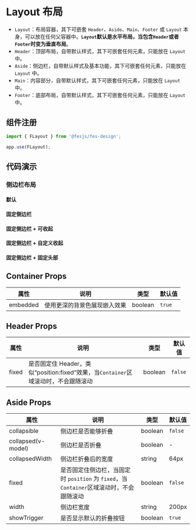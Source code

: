# Layout 布局

-   `Layout`：布局容器，其下可嵌套 `Header`、`Aside`、`Main`、`Footer` 或 `Layout` 本身，可以放在任何父容器中。**`Layout`默认是水平布局，当包含`Header`或者`Footer`时变为垂直布局**。
-   `Header`：顶部布局，自带默认样式，其下可嵌套任何元素，只能放在 `Layout` 中。
-   `Aside`：侧边栏，自带默认样式及基本功能，其下可嵌套任何元素，只能放在 `Layout` 中。
-   `Main`：内容部分，自带默认样式，其下可嵌套任何元素，只能放在 `Layout` 中。
-   `Footer`：底部布局，自带默认样式，其下可嵌套任何元素，只能放在 `Layout` 中。

## 组件注册

```js
import { FLayout } from '@fesjs/fes-design';

app.use(FLayout);
```

## 代码演示

### 侧边栏布局

#### 默认

<w-iframe height="300px" src="../../iframe/layout/default/index.html" />

#### 固定侧边栏

<w-iframe height="300px" src="../../iframe/layout/leftFixed/index.html" />

#### 固定侧边栏 + 可收起

<w-iframe height="300px" src="../../iframe/layout/collapsed/index.html" />

#### 固定侧边栏 + 自定义收起

<w-iframe height="300px" src="../../iframe/layout/f/index.html" />

#### 固定侧边栏 + 固定头部

<w-iframe height="300px" src="../../iframe/layout/topFixed/index.html" />



## Container Props

| 属性     | 说明                         | 类型    | 默认值 |
| -------- | ---------------------------- | ------- | ------ |
| embedded | 使用更深的背景色展现嵌入效果 | boolean | `true` |

## Header Props

| 属性  | 说明                                                                               | 类型    | 默认值  |
| ----- | ---------------------------------------------------------------------------------- | ------- | ------- |
| fixed | 是否固定住 Header，类似“position:fixed”效果，当`Container`区域滚动时，不会跟随滚动 | boolean | `false` |

## Aside Props

| 属性               | 说明                                                                                    | 类型    | 默认值  |
| ------------------ | --------------------------------------------------------------------------------------- | ------- | ------- |
| collapsible        | 侧边栏是否能够折叠                                                                      | boolean | `false` |
| collapsed(v-model) | 侧边栏是否折叠                                                                          | boolean | -       |
| collapsedWidth     | 侧边栏折叠后的宽度                                                                      | string  | 64px    |
| fixed              | 是否固定住侧边栏，当固定时 `position` 为 `fixed`，当`Container`区域滚动时，不会跟随滚动 | boolean | `false` |
| width              | 侧边栏宽度                                                                              | string  | 200px   |
| showTrigger        | 是否显示默认的折叠按钮                                                                  | boolean | `true`  |
